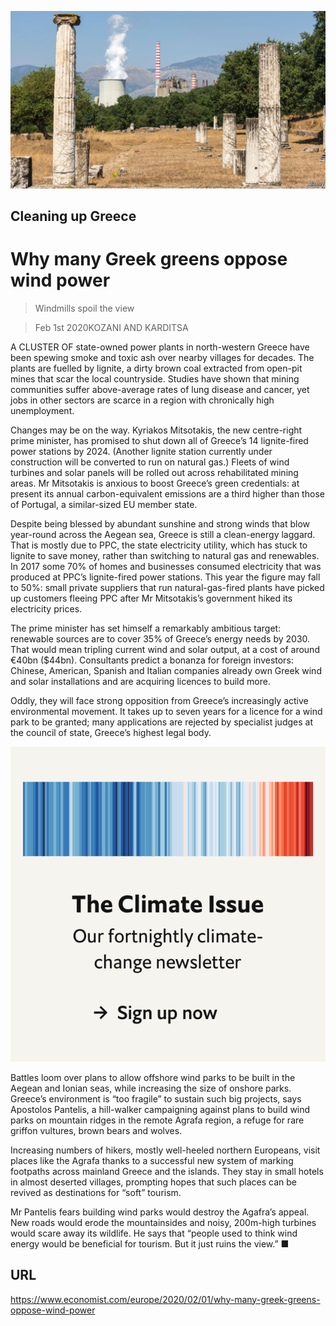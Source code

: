 ![](./images/20200201_EUP505.jpg)

## Cleaning up Greece

# Why many Greek greens oppose wind power

> Windmills spoil the view

> Feb 1st 2020KOZANI AND KARDITSA

A  CLUSTER OF state-owned power plants in north-western Greece have been spewing smoke and toxic ash over nearby villages for decades. The plants are fuelled by lignite, a dirty brown coal extracted from open-pit mines that scar the local countryside. Studies have shown that mining communities suffer above-average rates of lung disease and cancer, yet jobs in other sectors are scarce in a region with chronically high unemployment.

Changes may be on the way. Kyriakos Mitsotakis, the new centre-right prime minister, has promised to shut down all of Greece’s 14 lignite-fired power stations by 2024. (Another lignite station currently under construction will be converted to run on natural gas.) Fleets of wind turbines and solar panels will be rolled out across rehabilitated mining areas. Mr Mitsotakis is anxious to boost Greece’s green credentials: at present its annual carbon-equivalent emissions are a third higher than those of Portugal, a similar-sized EU member state.

Despite being blessed by abundant sunshine and strong winds that blow year-round across the Aegean sea, Greece is still a clean-energy laggard. That is mostly due to PPC, the state electricity utility, which has stuck to lignite to save money, rather than switching to natural gas and renewables. In 2017 some 70% of homes and businesses consumed electricity that was produced at PPC’s lignite-fired power stations. This year the figure may fall to 50%: small private suppliers that run natural-gas-fired plants have picked up customers fleeing PPC after Mr Mitsotakis’s government hiked its electricity prices.

The prime minister has set himself a remarkably ambitious target: renewable sources are to cover 35% of Greece’s energy needs by 2030. That would mean tripling current wind and solar output, at a cost of around €40bn ($44bn). Consultants predict a bonanza for foreign investors: Chinese, American, Spanish and Italian companies already own Greek wind and solar installations and are acquiring licences to build more.

Oddly, they will face strong opposition from Greece’s increasingly active environmental movement. It takes up to seven years for a licence for a wind park to be granted; many applications are rejected by specialist judges at the council of state, Greece’s highest legal body.

[](https://www.economist.com//theclimateissue/)



![](./images/article_call-to-action_-_the_climate_issue2x_4.png)

Battles loom over plans to allow offshore wind parks to be built in the Aegean and Ionian seas, while increasing the size of onshore parks. Greece’s environment is “too fragile” to sustain such big projects, says Apostolos Pantelis, a hill-walker campaigning against plans to build wind parks on mountain ridges in the remote Agrafa region, a refuge for rare griffon vultures, brown bears and wolves.

Increasing numbers of hikers, mostly well-heeled northern Europeans, visit places like the Agrafa thanks to a successful new system of marking footpaths across mainland Greece and the islands. They stay in small hotels in almost deserted villages, prompting hopes that such places can be revived as destinations for “soft” tourism.

Mr Pantelis fears building wind parks would destroy the Agafra’s appeal. New roads would erode the mountainsides and noisy, 200m-high turbines would scare away its wildlife. He says that “people used to think wind energy would be beneficial for tourism. But it just ruins the view.” ■

## URL

https://www.economist.com/europe/2020/02/01/why-many-greek-greens-oppose-wind-power
